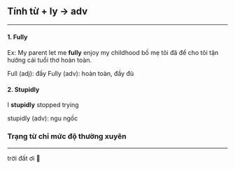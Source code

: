 

## Tính từ + ly -> adv
---
#### 1. Fully
Ex: My parent let me **fully** enjoy my childhood
bố mẹ tôi đã để cho tôi tận hưởng cái tuổi thơ hoàn toàn.

Full (adj): đầy
Fully (adv): hoàn toàn, đầy đủ


#### 2. Stupidly
I **stupidly** stopped trying

stupidly (adv): ngu ngốc





### Trạng từ chỉ mức độ thường xuyên
---
trời đất ơi 🤣